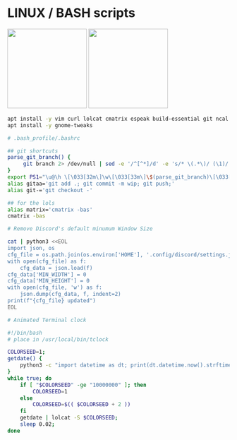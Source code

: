# LINUX / BASH scripts

<img src="https://media1.tenor.com/m/y-cCxl8uEw0AAAAC/yetopen.gif" width="180px">
<img src="https://media.tenor.com/T6Kn_-IrVNQAAAAj/vim-linux.gif" width="180px">

```bash
apt install -y vim curl lolcat cmatrix espeak build-essential git ncal python3-dev python3-venv vlc
apt install -y gnome-tweaks
```

```bash
# .bash_profile/.bashrc

## git shortcuts
parse_git_branch() {
     git branch 2> /dev/null | sed -e '/^[^*]/d' -e 's/* \(.*\)/ (\1)/'
}
export PS1="\u@\h \[\033[32m\]\w\[\033[33m\]\$(parse_git_branch)\[\033[00m\] $ "
alias gitaa='git add .; git commit -m wip; git push;'
alias git-='git checkout -'

## for the lols
alias matrix='cmatrix -bas'
cmatrix -bas
```
```bash
# Remove Discord's default minumum Window Size

cat | python3 <<EOL
import json, os
cfg_file = os.path.join(os.environ['HOME'], '.config/discord/settings.json')
with open(cfg_file) as f:
    cfg_data = json.load(f)
cfg_data['MIN_WIDTH'] = 0
cfg_data['MIN_HEIGHT'] = 0
with open(cfg_file, 'w') as f:
    json.dump(cfg_data, f, indent=2)
print(f"{cfg_file} updated")
EOL
```

```bash
# Animated Terminal clock

#!/bin/bash
# place in /usr/local/bin/tclock

COLORSEED=1;
getdate() {
    python3 -c "import datetime as dt; print(dt.datetime.now().strftime('%a %b %d %H:%M:%S'))"
}
while true; do
    if [ "$COLORSEED" -ge "10000000" ]; then
        COLORSEED=1
    else
        COLORSEED=$(( $COLORSEED + 2 ))
    fi
    getdate | lolcat -S $COLORSEED;
    sleep 0.02;
done
```
